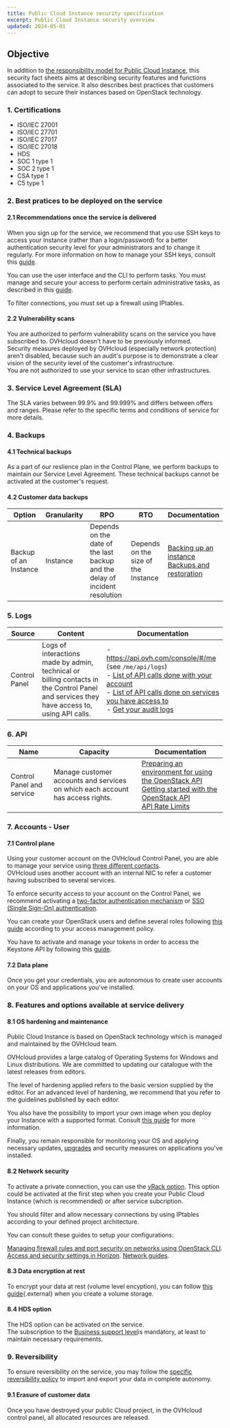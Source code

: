 ```yaml
---
title: Public Cloud Instance security specification
excerpt: Public Cloud Instance security overview
updated: 2024-05-01
---
```


## Objective

In addition to [the responsibility model for Public Cloud Instance](/pages/public_cloud/compute/responsibility-model-instances), this security fact sheets aims at describing security features and functions associated to the service. It also describes best practices that customers can adopt to secure their instances based on OpenStack technology.

### 1. Certifications

- ISO/IEC 27001
- ISO/IEC 27701
- ISO/IEC 27017
- ISO/IEC 27018
- HDS
- SOC 1 type 1
- SOC 2 type 1
- CSA type 1
- C5 type 1

### 2. Best pratices to be deployed on the service

#### 2.1 Recommendations once the service is delivered

When you sign up for the service, we recommend that you use SSH keys to access your Instance (rather than a login/password) for a better authentication security level for your administrators and to change it regularly. For more information on how to manage your SSH keys, consult this [guide](/pages/public_cloud/compute/creating-ssh-keys-pci).

You can use the user interface and the CLI to perform tasks. You must manage and secure your access to perform certain administrative tasks, as described in this [guide](/pages/public_cloud/compute/public-cloud-first-steps#connect-instance).

To filter connections, you must set up a firewall using IPtables. 

#### 2.2 Vulnerability scans

You are authorized to perform vulnerability scans on the service you have subscribed to. OVHcloud doesn't have to be previously informed.  
Security measures deployed by OVHcloud (especially network protection) aren't disabled, because such an audit's purpose is to demonstrate a clear vision of the security level of the customer's infrastructure.  
You are not authorized to use your service to scan other infrastructures.

### 3. Service Level Agreement (SLA)

The SLA varies between 99.9% and 99.999% and differs between offers and ranges. Please refer to the specific terms and conditions of service for more details.

### 4. Backups

#### 4.1 Technical backups

As a part of our reslience plan in the Control Plane, we perform backups to maintain our Service Level Agreement. These technical backups cannot be activated at the customer's request.


#### 4.2 Customer data backups

| **Option** | **Granularity** | **RPO** | **RTO** | **Documentation** |
| --- | --- | --- | --- | --- |
| Backup of an Instance | Instance | Depends on the date of the last backup and the delay of incident resolution | Depends on the size of the Instance | [Backing up an instance](/pages/public_cloud/compute/save_an_instance)<br>[Backups and restoration](/pages/public_cloud/compute/create_restore_a_virtual_server_with_a_backup)|


### 5. Logs

| **Source** | **Content** | **Documentation** |
| --- | --- | --- |
| Control Panel | Logs of interactions made by admin, technical or billing contacts in the Control Panel and services they have access to, using API calls. |- <https://api.ovh.com/console/#/me> (see `/me/api/logs`)<br>- [List of API calls done with your account](https://api.ovh.com/console/#/me/api/logs/self~GET)<br>- [List of API calls done on services you have access to](https://api.ovh.com/console/#/me/api/logs/services~GET)<br>- [Get your audit logs](https://api.ovh.com/console/#/me/logs/audit~GET) |

### 6. API

| **Name** | **Capacity** | **Documentation** |
| --- | --- | --- |
| Control Panel and service | Manage customer accounts and services on which each account has access rights. | [Preparing an environment for using the OpenStack API](/pages/public_cloud/compute/prepare_the_environment_for_using_the_openstack_api)<br>[Getting started with the OpenStack API](/pages/public_cloud/compute/starting_with_nova)<br>[API Rate Limits](/pages/public_cloud/compute/api_rate_limits) |

### 7. Accounts - User

#### 7.1 Control plane

Using your customer account on the OVHcloud Control Panel, you are able to manage your service using [three different contacts](/pages/account_and_service_management/account_information/managing_contacts).<br>
OVHcloud uses another account with an internal NIC to refer a customer having subscribed to several services.

To enforce security access to your account on the Control Panel, we recommend activating a [two-factor authentication mechanism](/pages/account_and_service_management/account_information/secure-ovhcloud-account-with-2fa) or [SSO (Single Sign-On) authentication](/pages/account_and_service_management/account_information/ovhcloud-account-connect-saml-adfs).

You can create your OpenStack users and define several roles following [this guide](/pages/public_cloud/compute/create_and_delete_a_user) according to your access management policy.

You have to activate and manage your tokens in order to access the Keystone API by following this [guide](/pages/public_cloud/compute/managing_tokens).

#### 7.2 Data plane

Once you get your credentials, you are autonomous to create user accounts on your OS and applications you've installed.

### 8. Features and options available at service delivery

#### 8.1 OS hardening and maintenance

Public Cloud Instance is based on OpenStack technology which is managed and maintained by the OVHcloud team.

OVHcloud provides a large catalog of Operating Systems for Windows and Linux distributions. We are committed to updating our catalogue with the latest releases from editors.

The level of hardening applied refers to the basic version supplied by the editor. For an advanced level of hardening, we recommend that you refer to the guidelines published by each editor.

You also have the possibility to import your own image when you deploy your Instance with a supported format. Consult [this guide](/pages/public_cloud/compute/upload_own_image) for more information.

Finally, you remain responsible for monitoring your OS and applying necessary updates, [upgrades](/pages/public_cloud/compute/upgrading_operating_system) and security measures on applications you've installed.

#### 8.2 Network security

To activate a private connection, you can use the [vRack option](/pages/public_cloud/public_cloud_network_services/getting-started-07-creating-vrack). This option could be activated at the first step when you create your Public Cloud Instance (which is recommended) or after service subcription.

You should filter and allow necessary connections by using IPtables according to your defined project architecture. 

You can consult these guides to setup your configurations:

[Managing firewall rules and port security on networks using OpenStack CLI](/pages/public_cloud/compute/security_group_private_network).
[Access and security settings in Horizon](/pages/public_cloud/compute/access_and_security_in_horizon).
[Network guides](/products/public-cloud-network).

#### 8.3 Data encryption at rest

To encrypt your data at rest (volume level encyption), you can follow [this guide](https://docs.openstack.org/cinder/pike/configuration/block-storage/volume-encryption.html#create-an-encrypted-volume){.external} when you create a volume storage.

#### 8.4 HDS option

The HDS option can be activated on the service.<br>
The subscription to the [Business support level](https://www.ovhcloud.com/en/support-levels/business/)is mandatory, at least to maintain necessary requirements.

### 9. Reversibility

To ensure reversibility on the service, you may follow the [specific reversibility policy](/pages/account_and_service_management/reversibility/03-public-cloud-reversibility-policy) to import and export your data in complete autonomy. 

#### 9.1 Erasure of customer data

Once you have destroyed your public Cloud project, in the OVHcloud control panel, all allocated resources are released.
